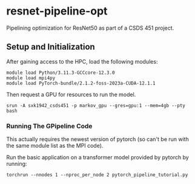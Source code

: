 # resnet-pipeline-opt
Pipelining optimization for ResNet50 as part of a CSDS 451 project.


## Setup and Initialization
After gaining access to the HPC, load the following modules:
```
module load Python/3.11.3-GCCcore-12.3.0
module load mpi4py
module load PyTorch-bundle/2.1.2-foss-2023a-CUDA-12.1.1
```

Then request a GPU for resources to run the model.
```
srun -A sxk1942_csds451 -p markov_gpu --gres=gpu:1 --mem=4gb --pty bash
```

### Running The GPipeline Code
This actually requires the newest version of pytorch (so can't be run with the same module list as the MPI code).

Run the basic application on a transformer model provided by pytorch by running:
```
torchrun --nnodes 1 --nproc_per_node 2 pytorch_pipeline_tutorial.py
```

